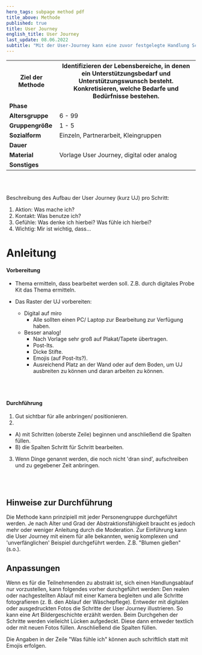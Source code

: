 ```yaml
---
hero_tags: subpage method pdf
title_above: Methode
published: true
title: User Journey
english_title: User Journey
last_update: 08.06.2022
subtitle: "Mit der User-Journey kann eine zuvor festgelegte Handlung Schritt für Schritt untersucht werden. Zum Beispiel Blumen gießen: Am Anfang steht die Frage „Was ist mein Ziel der Handlung?“ – Die Antwort: „Die Pflanze soll gedeihen.“ Dann gilt es zu überlegen: „Wie komme ich dahin?“ Alle Handlungsschritte – von der Erinnerung, dass gegossen werden muss, über das Füllen der Gießkanne bis zum Wässern der Erde – werden auf mehreren Ebenen untersucht. Am Ende kann überprüft werden, ob das anfangs genannte Ziel passend oder die Grundannahme falsch war. Vielleicht stellt sich heraus, dass es der Pflanze nicht deshalb schlecht ging, weil sie zu wenig, sondern zu viel Wasser bekam oder dass sie am falschen Standort war. Mit der User-Journey lassen sich Alltagssituationen des Teilnehmenden untersuchen und damit verbundene Barrieren, Wünsche und Emotionen aufdecken. Die Ergebnisse sind dann Ausgangspunkt für den weiteren Technik-Entwicklungsprozess. "
---
```


<table class="tb">
    <tr>
        <th><strong>Ziel der Methode</strong></th>
        <th>Identifizieren der Lebensbereiche, in denen ein Unterstützungsbedarf und Unterstützungswunsch besteht. Konkretisieren, welche Bedarfe und Bedürfnisse bestehen.</th>
    </tr>
    <tr>
      <td><strong>Phase</strong></td>
      <td> </td>
    </tr>
    <tr>
      <td><strong>Altersgruppe</strong></td>
      <td>6 - 99</td>
    </tr>
    <tr>
      <td><strong>Gruppengröße</strong></td>
      <td>1 - 5</td>
    </tr>
    <tr>
      <td><strong>Sozialform</strong></td>
      <td>Einzeln, Partnerarbeit, Kleingruppen</td>
    </tr>
    <tr>
      <td><strong>Dauer</strong></td>
      <td>
      </td>
    </tr>
    <tr>
      <td><strong>Material</strong></td>
      <td>Vorlage User Journey, digital oder analog</td>
    </tr>
    <tr>
      <td><strong>Sonstiges</strong></td>
      <td>
</td>
</tr>
</table>

<br><br>

Beschreibung des Aufbau der User Journey (kurz UJ) pro Schritt:

1. Aktion: Was mache ich?
2. Kontakt: Was benutze ich?
3. Gefühle: Was denke ich hierbei? Was fühle ich hierbei?
4. Wichtig: Mir ist wichtig, dass...

# Anleitung

#### Vorbereitung

- Thema ermitteln, dass bearbeitet werden soll. Z.B. durch digitales Probe Kit das Thema ermitteln.
- Das Raster der UJ vorbereiten:

  - Digital auf miro
    - Alle sollten einen PC/ Laptop zur Bearbeitung zur Verfügung haben.
  - Besser analog!
    - Nach Vorlage sehr groß auf Plakat/Tapete übertragen.
    - Post-Its.
    - Dicke Stifte.
    - Emojis (auf Post-Its?).
    - Ausreichend Platz an der Wand oder auf dem Boden, um UJ ausbreiten zu können und daran arbeiten zu können.

  <br><br>

#### Durchführung

1. Gut sichtbar für alle anbringen/ positionieren.
2.

- A) mit Schritten (oberste Zeile) beginnen und anschließend die Spalten füllen.
- B) die Spalten Schritt für Schritt bearbeiten.

3. Wenn Dinge genannt werden, die noch nicht 'dran sind', aufschreiben und zu gegebener Zeit anbringen.

   <br><br>

## Hinweise zur Durchführung

Die Methode kann prinzipiell mit jeder Personengruppe durchgeführt werden. Je nach Alter und Grad der Abstraktionsfähigkeit braucht es jedoch mehr oder weniger Anleitung durch die Moderation.
Zur Einführung kann die User Journey mit einem für alle bekannten, wenig komplexen und 'unverfänglichen' Beispiel durchgeführt werden. Z.B. "Blumen gießen" (s.o.).

## Anpassungen

Wenn es für die Teilnehmenden zu abstrakt ist, sich einen Handlungsablauf nur vorzustellen, kann folgendes vorher durchgeführt werden:
Den realen oder nachgestellten Ablauf mit einer Kamera begleiten und alle Schritte fotografieren (z. B. den Ablauf der Wäschepflege). Entweder mit digitalen oder ausgedruckten Fotos die Schritte der User Journey illustrieren. So kann eine Art Bildergeschichte erzählt werden. Beim Durchgehen der Schritte werden vielleicht Lücken aufgedeckt. Diese dann entweder textlich oder mit neuen Fotos füllen. Anschließend die Spalten füllen.

Die Angaben in der Zeile "Was fühle ich" können auch schriftlich statt mit Emojis erfolgen.

<!--
{% include highlighter.html min-height25p=false content="

## <center>Weitere Define Methoden</center>

#### Methodenname

Kurzbeschreibung Lorem ipsum dolor sit amet, consetetur sadipscing elitr, sed diam
nonumy eirmod tempor invidunt ut labore et dolore magna aliquyam erat, sed diam
voluptua. At vero eos et accusam et justo duo dolores et ea rebum.

<a href='#' class='button is-rounded is-dark'>
   <span>Mehr lesen</span>
  <span class='icon is-small'>
    <i class='fas fa-chevron-right fa-xs'></i>
  </span>
</a>
<br><br>

#### Methodenname

Kurzbeschreibung Lorem ipsum dolor sit amet, consetetur sadipscing elitr, sed diam
nonumy eirmod tempor invidunt ut labore et dolore magna aliquyam erat, sed diam
voluptua. At vero eos et accusam et justo duo dolores et ea rebum.

<a href='#' class='button is-rounded is-dark'>
   <span>Mehr lesen</span>
  <span class='icon is-small'>
    <i class='fas fa-chevron-right fa-xs'></i>
  </span>
</a>
<br><br>

" %}
-->
